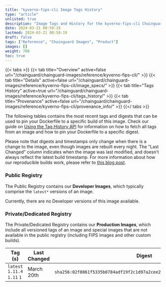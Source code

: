 ```yaml
---
title: "kyverno-fips-cli Image Tags History"
type: "article"
unlisted: true
description: "Image Tags and History for the kyverno-fips-cli Chainguard Image"
date: 2024-03-21 00:59:19
lastmod: 2024-03-21 00:59:19
draft: false
tags: ["Reference", "Chainguard Images", "Product"]
images: []
weight: 700
toc: true
---
```


{{< tabs >}}
{{< tab title="Overview" active=false url="/chainguard/chainguard-images/reference/kyverno-fips-cli/" >}}
{{< tab title="Details" active=false url="/chainguard/chainguard-images/reference/kyverno-fips-cli/image_specs/" >}}
{{< tab title="Tags History" active=true url="/chainguard/chainguard-images/reference/kyverno-fips-cli/tags_history/" >}}
{{< tab title="Provenance" active=false url="/chainguard/chainguard-images/reference/kyverno-fips-cli/provenance_info/" >}}
{{</ tabs >}}

The following tables contains the most recent tags and digests that can be used to pin your Dockerfile to a specific build of this image. Check our guide on [Using the Tag History API](/chainguard/chainguard-images/using-the-tag-history-api/) for information on how to fetch all tags from an image and how to pin your Dockerfile to a specific digest.

Please note that digests and timestamps only change when there is a change to the image, even though images are rebuilt every night. The "Last Changed" column indicates when the image was last modified, and doesn't always reflect the latest build timestamp. For more information about how our reproducible builds work, please refer to [this blog post](https://www.chainguard.dev/unchained/reproducing-chainguards-reproducible-image-builds).

### Public Registry
The Public Registry contains our **Developer Images**, which typically comprise the `latest*` versions of an image.

Currently, there are no Developer versions of this image available.

### Private/Dedicated Registry
The Private/Dedicated Registry contains our **Production Images**, which include all versioned tags of an image and special images that are not available in the public registry (including FIPS images and other custom builds).

| Tag (s)                       | Last Changed | Digest                                                                    |
|-------------------------------|--------------|---------------------------------------------------------------------------|
|  `latest` `1.11.4` `1.11` `1` | March 20th   | `sha256:02f8061f5335b0784adf19f2c1d97a2cee277a988579329e20069d1589b2423f` |


